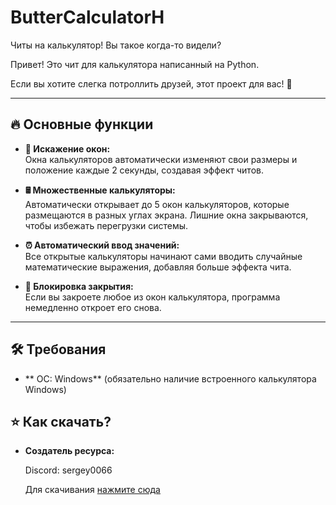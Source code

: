 # ButterCalculatorH
Читы на калькулятор! Вы такое когда-то видели?

Привет! Это чит для калькулятора написанный на Python. 

Если вы хотите слегка потроллить друзей, этот проект для вас! 🚀

---

## 🔥 Основные функции

- **📏 Искажение окон:**  
  Окна калькуляторов автоматически изменяют свои размеры и положение каждые 2 секунды, создавая эффект читов.  

- **🖩 Множественные калькуляторы:**  
  Автоматически открывает до 5 окон калькуляторов, которые размещаются в разных углах экрана. Лишние окна закрываются, чтобы избежать перегрузки системы.  

- **⏰ Автоматический ввод значений:**  
  Все открытые калькуляторы начинают сами вводить случайные математические выражения, добавляя больше эффекта чита.  

- **👀 Блокировка закрытия:**  
  Если вы закроете любое из окон калькулятора, программа немедленно откроет его снова.  

---

## 🛠 Требования
- ** ОС: Windows**
  (обязательно наличие встроенного калькулятора Windows)

## ⭐ Как скачать?
- **Создатель ресурса:**
  
  Discord: sergey0066
  
  Для скачивания [нажмите сюда](https://github.com/Sergey0066/KIttyMems/releases/tag/KittyMemsExe)


